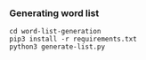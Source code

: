 ### Generating word list
```
cd word-list-generation
pip3 install -r requirements.txt
python3 generate-list.py
```
